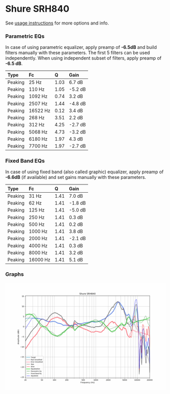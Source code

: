 # Shure SRH840
See [usage instructions](https://github.com/jaakkopasanen/AutoEq#usage) for more options and info.

### Parametric EQs
In case of using parametric equalizer, apply preamp of **-6.5dB** and build filters manually
with these parameters. The first 5 filters can be used independently.
When using independent subset of filters, apply preamp of **-6.5 dB**.

| Type    | Fc       |    Q | Gain    |
|:--------|:---------|:-----|:--------|
| Peaking | 25 Hz    | 1.03 | 6.7 dB  |
| Peaking | 110 Hz   | 1.05 | -5.2 dB |
| Peaking | 1092 Hz  | 0.74 | 3.2 dB  |
| Peaking | 2507 Hz  | 1.44 | -4.8 dB |
| Peaking | 16522 Hz | 0.12 | 3.4 dB  |
| Peaking | 268 Hz   | 3.51 | 2.2 dB  |
| Peaking | 312 Hz   | 4.25 | -2.7 dB |
| Peaking | 5068 Hz  | 4.73 | -3.2 dB |
| Peaking | 6180 Hz  | 1.97 | 4.3 dB  |
| Peaking | 7700 Hz  | 1.97 | -2.7 dB |

### Fixed Band EQs
In case of using fixed band (also called graphic) equalizer, apply preamp of **-6.6dB**
(if available) and set gains manually with these parameters.

| Type    | Fc       |    Q | Gain    |
|:--------|:---------|:-----|:--------|
| Peaking | 31 Hz    | 1.41 | 7.0 dB  |
| Peaking | 62 Hz    | 1.41 | -1.8 dB |
| Peaking | 125 Hz   | 1.41 | -5.0 dB |
| Peaking | 250 Hz   | 1.41 | 0.3 dB  |
| Peaking | 500 Hz   | 1.41 | 0.2 dB  |
| Peaking | 1000 Hz  | 1.41 | 3.8 dB  |
| Peaking | 2000 Hz  | 1.41 | -2.1 dB |
| Peaking | 4000 Hz  | 1.41 | 0.3 dB  |
| Peaking | 8000 Hz  | 1.41 | 3.2 dB  |
| Peaking | 16000 Hz | 1.41 | 5.1 dB  |

### Graphs
![](./Shure%20SRH840.png)